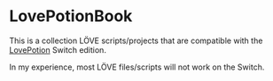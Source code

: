 # LovePotionBook
This is a collection LÖVE scripts/projects that are compatible with the [LovePotion](https://github.com/lovebrew/LovePotion) Switch edition.

In my experience, most LÖVE files/scripts will not work on the Switch.
